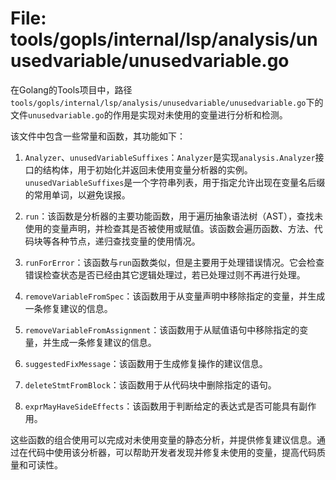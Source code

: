 # File: tools/gopls/internal/lsp/analysis/unusedvariable/unusedvariable.go

在Golang的Tools项目中，路径`tools/gopls/internal/lsp/analysis/unusedvariable/unusedvariable.go`下的文件`unusedvariable.go`的作用是实现对未使用的变量进行分析和检测。

该文件中包含一些常量和函数，其功能如下：

1. `Analyzer`、`unusedVariableSuffixes`：`Analyzer`是实现`analysis.Analyzer`接口的结构体，用于初始化并返回未使用变量分析器的实例。`unusedVariableSuffixes`是一个字符串列表，用于指定允许出现在变量名后缀的常用单词，以避免误报。

2. `run`：该函数是分析器的主要功能函数，用于遍历抽象语法树（AST），查找未使用的变量声明，并检查其是否被使用或赋值。该函数会遍历函数、方法、代码块等各种节点，递归查找变量的使用情况。

3. `runForError`：该函数与`run`函数类似，但是主要用于处理错误情况。它会检查错误检查状态是否已经由其它逻辑处理过，若已处理过则不再进行处理。

4. `removeVariableFromSpec`：该函数用于从变量声明中移除指定的变量，并生成一条修复建议的信息。

5. `removeVariableFromAssignment`：该函数用于从赋值语句中移除指定的变量，并生成一条修复建议的信息。

6. `suggestedFixMessage`：该函数用于生成修复操作的建议信息。

7. `deleteStmtFromBlock`：该函数用于从代码块中删除指定的语句。

8. `exprMayHaveSideEffects`：该函数用于判断给定的表达式是否可能具有副作用。

这些函数的组合使用可以完成对未使用变量的静态分析，并提供修复建议信息。通过在代码中使用该分析器，可以帮助开发者发现并修复未使用的变量，提高代码质量和可读性。

